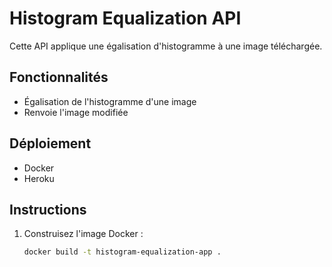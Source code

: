 # Histogram Equalization API

Cette API applique une égalisation d'histogramme à une image téléchargée.

## Fonctionnalités
- Égalisation de l'histogramme d'une image
- Renvoie l'image modifiée

## Déploiement
- Docker
- Heroku

## Instructions
1. Construisez l'image Docker :
   ```bash
   docker build -t histogram-equalization-app .
